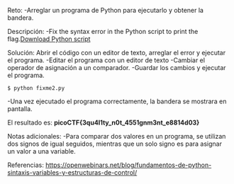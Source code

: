 
Reto:
-Arreglar un programa de Python para ejecutarlo y obtener la bandera.

Descripción:
-Fix the syntax error in the Python script to print the flag.[Download Python script](https://artifacts.picoctf.net/c/4/fixme2.py)

Solución:
Abrir el código con un editor de texto, arreglar el error y ejecutar el programa.
-Editar el programa con un editor de texto
-Cambiar el operador de asignación a un comparador.
-Guardar los cambios y ejecutar el programa.
```
$ python fixme2.py
```
-Una vez ejecutado el programa correctamente, la bandera se mostrara en pantalla.

El resultado es: **picoCTF{3qu4l1ty_n0t_4551gnm3nt_e8814d03}**

Notas adicionales:
-Para comparar dos valores en un programa, se utilizan dos signos de igual seguidos, mientras que un solo signo es para asignar un valor a una variable. 

Referencias:
https://openwebinars.net/blog/fundamentos-de-python-sintaxis-variables-y-estructuras-de-control/